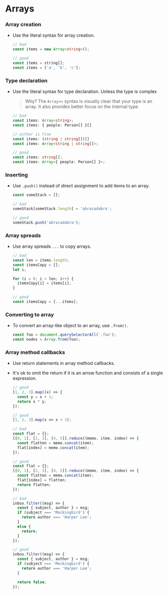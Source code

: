 # Arrays

### Array creation
- Use the literal syntax for array creation.

  ```ts
  // bad
  const items = new Array<string>();

  // good
  const items = string[];
  const items = ['a', 'b', 'c'];
  ```

### Type declaration
- Use the literal syntax for type declaration. Unless the type is complex

  > Why? The `Array<>` syntax is visually clear that your type is an array.
  > It also provides better focus on the internal type.
  
  ```ts
  // bad
  const items: Array<string>;
  const items: { people: Person[] }[]
  
  // either is fine
  const items: (string | string[])[]
  const items: Array<string | string[]>;

  // good
  const items: string[];
  const items: Array<{ people: Person[] }>;
  ```

### Inserting
- Use `.push()` instead of direct assignment to add items to an array.

  ```typescript
  const someStack = [];

  // bad
  someStack[someStack.length] = 'abracadabra';

  // good
  someStack.push('abracadabra');
  ```

### Array spreads
- Use array spreads `...` to copy arrays.

  ```typescript
  // bad
  const len = items.length;
  const itemsCopy = [];
  let i;

  for (i = 0; i < len; i++) {
    itemsCopy[i] = items[i];
  }

  // good
  const itemsCopy = [...items];
  ```

### Converting to array
- To convert an array-like object to an array, use `.from()`.

  ```typescript
  const foo = document.querySelectorAll('.foo');
  const nodes = Array.from(foo);
  ```

### Array method callbacks
- Use return statements in array method callbacks.
- It's ok to omit the return if it is an arrow function and consists of a single expression.

  ```typescript
  // good
  [1, 2, 3].map((x) => {
    const y = x + 1;
    return x * y;
  });

  // good
  [1, 2, 3].map(x => x + 1);

  // bad
  const flat = {};
  [[0, 1], [2, 3], [4, 5]].reduce((memo, item, index) => {
    const flatten = memo.concat(item);
    flat[index] = memo.concat(item);
  });

  // good
  const flat = {};
  [[0, 1], [2, 3], [4, 5]].reduce((memo, item, index) => {
    const flatten = memo.concat(item);
    flat[index] = flatten;
    return flatten;
  });

  // bad
  inbox.filter((msg) => {
    const { subject, author } = msg;
    if (subject === 'Mockingbird') {
      return author === 'Harper Lee';
    }
    else {
      return;
    }
  });

  // good
  inbox.filter((msg) => {
    const { subject, author } = msg;
    if (subject === 'Mockingbird') {
      return author === 'Harper Lee';
    }

    return false;
  });
  ```
